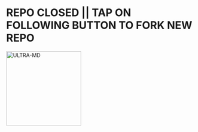 

# REPO CLOSED || TAP ON FOLLOWING BUTTON TO FORK NEW REPO


  <a href="https://github.com/GlobalTechInfo/ULTRA-MD/fork"><img title="ULTRA-MD" height="200" width="200" src="https://img.shields.io/badge/FORK-ULTRA MD-h?color=blue&style=for-the-badge&logo=stackshare"></a>
  
